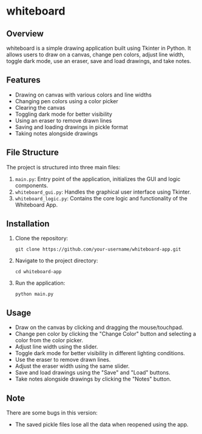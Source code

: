 # whiteboard

## Overview
whiteboard is a simple drawing application built using Tkinter in Python. It allows users to draw on a canvas, change pen colors, adjust line width, toggle dark mode, use an eraser, save and load drawings, and take notes.

## Features
- Drawing on canvas with various colors and line widths
- Changing pen colors using a color picker
- Clearing the canvas
- Toggling dark mode for better visibility
- Using an eraser to remove drawn lines
- Saving and loading drawings in pickle format
- Taking notes alongside drawings

## File Structure
The project is structured into three main files:
1. `main.py`: Entry point of the application, initializes the GUI and logic components.
2. `whiteboard_gui.py`: Handles the graphical user interface using Tkinter.
3. `whiteboard_logic.py`: Contains the core logic and functionality of the Whiteboard App.

## Installation
1. Clone the repository:

   ```git clone https://github.com/your-username/whiteboard-app.git```

2. Navigate to the project directory:

   ```cd whiteboard-app```

3. Run the application:

   ```python main.py```

## Usage
- Draw on the canvas by clicking and dragging the mouse/touchpad.
- Change pen color by clicking the "Change Color" button and selecting a color from the color picker.
- Adjust line width using the slider.
- Toggle dark mode for better visibility in different lighting conditions.
- Use the eraser to remove drawn lines.
- Adjust the eraser width using the same slider.
- Save and load drawings using the "Save" and "Load" buttons.
- Take notes alongside drawings by clicking the "Notes" button.

## Note 
There are some bugs in this version:
- The saved pickle files lose all the data when reopened using the app.
